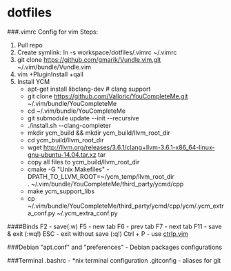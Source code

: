 dotfiles
========

###.vimrc
Config for vim
Steps:

1. Pull repo
2. Create symlink: ln -s workspace/dotfiles/.vimrc ~/.vimrc
3. git clone https://github.com/gmarik/Vundle.vim.git ~/.vim/bundle/Vundle.vim
4. vim +PluginInstall +qall
5. Install YCM
	* apt-get install libclang-dev  # clang support
	* git clone https://github.com/Valloric/YouCompleteMe.git ~/.vim/bundle/YouCompleteMe
	* cd ~/.vim/bundle/YouCompleteMe
	* git submodule update --init --recursive
	* ./install.sh --clang-completer
	* mkdir ycm_build && mkdir ycm_build/llvm_root_dir
	* cd ycm_build/llvm_root_dir
	* wget http://llvm.org/releases/3.6.1/clang+llvm-3.6.1-x86_64-linux-gnu-ubuntu-14.04.tar.xz
	tar
	* copy all files to ycm_build/llvm_root_dir
	* cmake -G "Unix Makefiles" -DPATH_TO_LLVM_ROOT=~/ycm_temp/llvm_root_dir \
						. ~/.vim/bundle/YouCompleteMe/third_party/ycmd/cpp
	* make ycm_support_libs
	* cp ~/.vim/bundle/YouCompleteMe/third_party/ycmd/cpp/ycm/.ycm_extra_conf.py ~/.ycm_extra_conf.py

####Binds
	F2 - save(:w)
	F5  - new tab
	F6  - prev tab
	F7  - next tab
	F11 - save & exit (:wq!)
	ESC - exit without save (:q!)
	Ctrl + P - use [ctrlp.vim](http://kien.github.io/ctrlp.vim/)

###Debian
	"apt.conf" and "preferences"  - Debian packages configurations

###Terminal
	.bashrc - *nix terminal configuration
	.gitconfig - aliases for git
